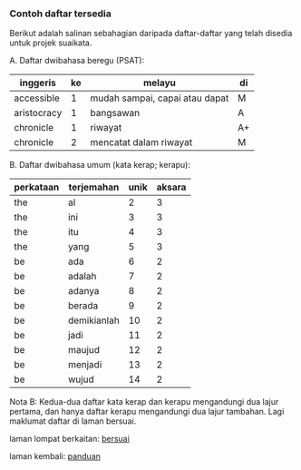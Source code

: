 ---
---

### Contoh daftar tersedia

Berikut adalah salinan sebahagian daripada daftar-daftar
yang telah disedia untuk projek suaikata.

A. Daftar dwibahasa beregu (PSAT):

| inggeris    | ke | melayu                         | di |
| ----------- | -- | ------------------------------ | -- |
| accessible  | 1  | mudah sampai, capai atau dapat | M  |
| aristocracy | 1  | bangsawan                      | A  |
| chronicle   | 1  | riwayat                        | A+ |
| chronicle   | 2  | mencatat dalam riwayat         | M  |

B. Daftar dwibahasa umum (kata kerap; kerapu):

| perkataan | terjemahan  | unik | aksara |
| --------- | ----------- | ---- | ------ |
| the       | al          | 2    | 3      |
| the       | ini         | 3    | 3      |
| the       | itu         | 4    | 3      |
| the       | yang        | 5    | 3      |
| be        | ada         | 6    | 2      |
| be        | adalah      | 7    | 2      |
| be        | adanya      | 8    | 2      |
| be        | berada      | 9    | 2      |
| be        | demikianlah | 10   | 2      |
| be        | jadi        | 11   | 2      |
| be        | maujud      | 12   | 2      |
| be        | menjadi     | 13   | 2      |
| be        | wujud       | 14   | 2      |

Nota B: Kedua-dua daftar kata kerap dan kerapu mengandungi
dua lajur pertama, dan hanya daftar kerapu mengandungi dua
lajur tambahan. Lagi maklumat daftar di laman bersuai.

laman lompat berkaitan: [bersuai][1]

laman kembali: [panduan][0]

  [0]: ../index.md
  [1]: ../../bersuai.md
